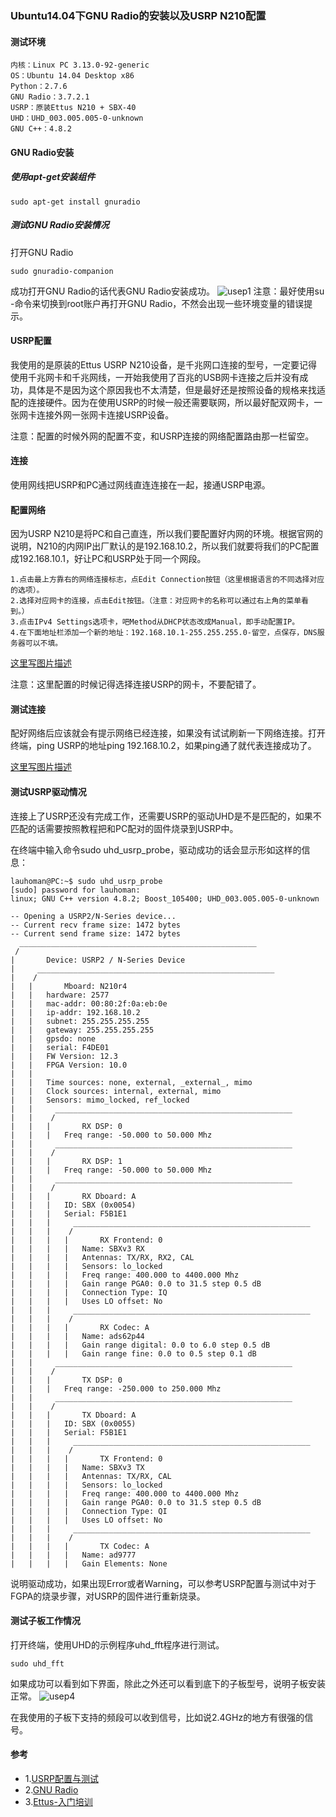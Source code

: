 ### Ubuntu14.04下GNU Radio的安装以及USRP N210配置
#### 测试环境
```
内核：Linux PC 3.13.0-92-generic
OS：Ubuntu 14.04 Desktop x86
Python：2.7.6
GNU Radio：3.7.2.1
USRP：原装Ettus N210 + SBX-40
UHD：UHD_003.005.005-0-unknown
GNU C++：4.8.2
```
#### GNU Radio安装
##### 使用apt-get安装组件
```Shell
sudo apt-get install gnuradio
```
##### 测试GNU Radio安装情况
打开GNU Radio
```Shell
sudo gnuradio-companion
```
成功打开GNU Radio的话代表GNU Radio安装成功。
![usep1](/images/usrp_1.png)
注意：最好使用su -命令来切换到root账户再打开GNU Radio，不然会出现一些环境变量的错误提示。
#### USRP配置
我使用的是原装的Ettus USRP N210设备，是千兆网口连接的型号，一定要记得使用千兆网卡和千兆网线，一开始我使用了百兆的USB网卡连接之后并没有成功，具体是不是因为这个原因我也不太清楚，但是最好还是按照设备的规格来找适配的连接硬件。因为在使用USRP的时候一般还需要联网，所以最好配双网卡，一张网卡连接外网一张网卡连接USRP设备。

注意：配置的时候外网的配置不变，和USRP连接的网络配置路由那一栏留空。
#### 连接
使用网线把USRP和PC通过网线直连连接在一起，接通USRP电源。
#### 配置网络
因为USRP N210是将PC和自己直连，所以我们要配置好内网的环境。根据官网的说明，N210的内网IP出厂默认的是192.168.10.2，所以我们就要将我们的PC配置成192.168.10.1，好让PC和USRP处于同一个网段。
```
1.点击最上方靠右的网络连接标志，点Edit Connection按钮（这里根据语言的不同选择对应的选项）。
2.选择对应网卡的连接，点击Edit按钮。（注意：对应网卡的名称可以通过右上角的菜单看到。）
3.点击IPv4 Settings选项卡，吧Method从DHCP状态改成Manual，即手动配置IP。
4.在下面地址栏添加一个新的地址：192.168.10.1-255.255.255.0-留空，点保存，DNS服务器可以不填。
```
[这里写图片描述](/images/usrp_2.png)

注意：这里配置的时候记得选择连接USRP的网卡，不要配错了。
#### 测试连接
配好网络后应该就会有提示网络已经连接，如果没有试试刷新一下网络连接。打开终端，ping USRP的地址ping 192.168.10.2，如果ping通了就代表连接成功了。

[这里写图片描述](/images/usrp_3.png)
#### 测试USRP驱动情况
连接上了USRP还没有完成工作，还需要USRP的驱动UHD是不是匹配的，如果不匹配的话需要按照教程把和PC配对的固件烧录到USRP中。

在终端中输入命令sudo uhd_usrp_probe，驱动成功的话会显示形如这样的信息：
```Shell
lauhoman@PC:~$ sudo uhd_usrp_probe 
[sudo] password for lauhoman: 
linux; GNU C++ version 4.8.2; Boost_105400; UHD_003.005.005-0-unknown

-- Opening a USRP2/N-Series device...
-- Current recv frame size: 1472 bytes
-- Current send frame size: 1472 bytes
  _____________________________________________________
 /
|       Device: USRP2 / N-Series Device
|     _____________________________________________________
|    /
|   |       Mboard: N210r4
|   |   hardware: 2577
|   |   mac-addr: 00:80:2f:0a:eb:0e
|   |   ip-addr: 192.168.10.2
|   |   subnet: 255.255.255.255
|   |   gateway: 255.255.255.255
|   |   gpsdo: none
|   |   serial: F4DE01
|   |   FW Version: 12.3
|   |   FPGA Version: 10.0
|   |   
|   |   Time sources: none, external, _external_, mimo
|   |   Clock sources: internal, external, mimo
|   |   Sensors: mimo_locked, ref_locked
|   |     _____________________________________________________
|   |    /
|   |   |       RX DSP: 0
|   |   |   Freq range: -50.000 to 50.000 Mhz
|   |     _____________________________________________________
|   |    /
|   |   |       RX DSP: 1
|   |   |   Freq range: -50.000 to 50.000 Mhz
|   |     _____________________________________________________
|   |    /
|   |   |       RX Dboard: A
|   |   |   ID: SBX (0x0054)
|   |   |   Serial: F5B1E1
|   |   |     _____________________________________________________
|   |   |    /
|   |   |   |       RX Frontend: 0
|   |   |   |   Name: SBXv3 RX
|   |   |   |   Antennas: TX/RX, RX2, CAL
|   |   |   |   Sensors: lo_locked
|   |   |   |   Freq range: 400.000 to 4400.000 Mhz
|   |   |   |   Gain range PGA0: 0.0 to 31.5 step 0.5 dB
|   |   |   |   Connection Type: IQ
|   |   |   |   Uses LO offset: No
|   |   |     _____________________________________________________
|   |   |    /
|   |   |   |       RX Codec: A
|   |   |   |   Name: ads62p44
|   |   |   |   Gain range digital: 0.0 to 6.0 step 0.5 dB
|   |   |   |   Gain range fine: 0.0 to 0.5 step 0.1 dB
|   |     _____________________________________________________
|   |    /
|   |   |       TX DSP: 0
|   |   |   Freq range: -250.000 to 250.000 Mhz
|   |     _____________________________________________________
|   |    /
|   |   |       TX Dboard: A
|   |   |   ID: SBX (0x0055)
|   |   |   Serial: F5B1E1
|   |   |     _____________________________________________________
|   |   |    /
|   |   |   |       TX Frontend: 0
|   |   |   |   Name: SBXv3 TX
|   |   |   |   Antennas: TX/RX, CAL
|   |   |   |   Sensors: lo_locked
|   |   |   |   Freq range: 400.000 to 4400.000 Mhz
|   |   |   |   Gain range PGA0: 0.0 to 31.5 step 0.5 dB
|   |   |   |   Connection Type: QI
|   |   |   |   Uses LO offset: No
|   |   |     _____________________________________________________
|   |   |    /
|   |   |   |       TX Codec: A
|   |   |   |   Name: ad9777
|   |   |   |   Gain Elements: None
```
说明驱动成功，如果出现Error或者Warning，可以参考USRP配置与测试中对于FGPA的烧录步骤，对USRP的固件进行重新烧录。
#### 测试子板工作情况
打开终端，使用UHD的示例程序uhd_fft程序进行测试。
```Shell
sudo uhd_fft
```
如果成功可以看到如下界面，除此之外还可以看到底下的子板型号，说明子板安装正常。
![usep4](/images/usrp_4.png)

在我使用的子板下支持的频段可以收到信号，比如说2.4GHz的地方有很强的信号。
#### 参考
* 1.[USRP配置与测试](https://www.jianshu.com/p/668fb403a1d5)
* 2.[GNU Radio](https://www.gnuradio.org/)
* 3.[Ettus-入门培训](http://www.ettus.com.cn/peixun/27/)

